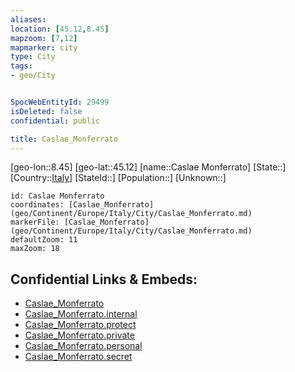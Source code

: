 ```yaml
---
aliases: 
location: [45.12,8.45]
mapzoom: [7,12] 
mapmarker: city 
type: City
tags:
- geo/City


SpocWebEntityId: 29499
isDeleted: false
confidential: public

title: Caslae_Monferrato
---
```

[geo-lon::8.45]
[geo-lat::45.12]
[name::Caslae Monferrato]
[State::]
[Country::[Italy](geo/Continent/Europe/Italy.md)]
[StateId::]
[Population::]
[Unknown::]


```leaflet
id: Caslae Monferrato
coordinates: [Caslae_Monferrato](geo/Continent/Europe/Italy/City/Caslae_Monferrato.md)
markerFile: [Caslae_Monferrato](geo/Continent/Europe/Italy/City/Caslae_Monferrato.md)
defaultZoom: 11 
maxZoom: 18
```


## Confidential Links & Embeds: 
- [Caslae_Monferrato](../../../../../../_public/geo/Continent/Europe/Italy/City/Caslae_Monferrato.md) 
- [Caslae_Monferrato.internal](../../../../../../_internal/geo/Continent/Europe/Italy/City/Caslae_Monferrato.internal.md) 
- [Caslae_Monferrato.protect](../../../../../../_protect/geo/Continent/Europe/Italy/City/Caslae_Monferrato.protect.md) 
- [Caslae_Monferrato.private](../../../../../../_private/geo/Continent/Europe/Italy/City/Caslae_Monferrato.private.md) 
- [Caslae_Monferrato.personal](../../../../../../_personal/geo/Continent/Europe/Italy/City/Caslae_Monferrato.personal.md) 
- [Caslae_Monferrato.secret](../../../../../../_secret/geo/Continent/Europe/Italy/City/Caslae_Monferrato.secret.md) 
